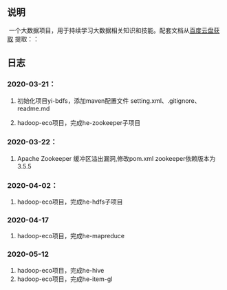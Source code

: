 

## 说明

​		一个大数据项目，用于持续学习大数据相关知识和技能。配套文档从[百度云盘获取]() 提取：：

## 日志

### 2020-03-21：

1. 初始化项目yi-bdfs，添加maven配置文件 setting.xml、.gitignore、readme.md

2. hadoop-eco项目，完成he-zookeeper子项目

### 2020-03-22：

1. Apache Zookeeper 缓冲区溢出漏洞,修改pom.xml zookeeper依赖版本为3.5.5                       

### 2020-04-02：

1. hadoop-eco项目，完成he-hdfs子项目

### 2020-04-17
1. hadoop-eco项目，完成he-mapreduce

### 2020-05-12
1. hadoop-eco项目，完成he-hive
2. hadoop-eco项目，完成he-item-gl


